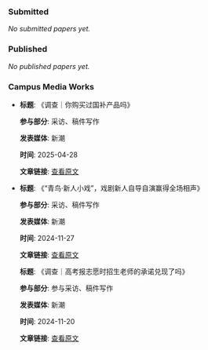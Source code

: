 ### Submitted
*No submitted papers yet.*

### Published
*No published papers yet.*

### Campus Media Works  
- **标题**: 《调查｜你购买过国补产品吗》 

  **参与部分**: 采访、稿件写作

  **发表媒体**: 新潮

  **时间**: 2025-04-28

  **文章链接**: [查看原文](https://mp.weixin.qq.com/s/22AXOxoYGNeqjHNL8PE-Fg)  

- **标题**: 《“青鸟·新人小戏”，戏剧新人自导自演赢得全场相声》  

  **参与部分**: 采访、稿件写作  

  **发表媒体**: 新潮 

  **时间**: 2024-11-27  

  **文章链接**: [查看原文](https://mp.weixin.qq.com/s/BWO5Yltp6cVhKS6_SYODQ)  

  **标题**: 《调查｜高考报志愿时招生老师的承诺兑现了吗》  

  **参与部分**: 参与采访、稿件写作

  **发表媒体**: 新潮

  **时间**: 2024-11-20

  **文章链接**: [查看原文](https://mp.weixin.qq.com/s/qjHb-jnkMWLRY9G6A3RKuQ)
